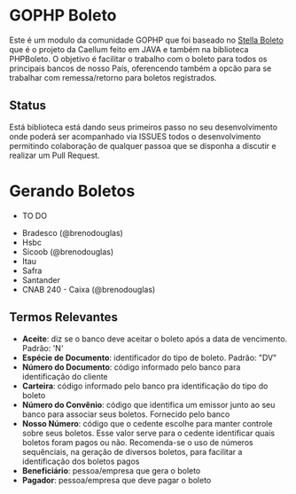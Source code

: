 # GOPHP Boleto
Este é um modulo da comunidade GOPHP que foi baseado no [Stella Boleto](https://github.com/caelum/caelum-stella/wiki/Stella-boleto)
que é o projeto da Caellum feito em JAVA e também na biblioteca PHPBoleto. O objetivo é facilitar o trabalho com o boleto para todos os principais bancos de nosso País,
oferencendo também a opcão para se trabalhar com remessa/retorno para boletos registrados.

## Status
Está biblioteca está dando seus primeiros passo no seu desenvolvimento onde poderá ser acompanhado via ISSUES todos o desenvolvimento
permitindo colaboração de qualquer passoa que se disponha a discutir e realizar um Pull Request.


# Gerando Boletos
* TO DO
- Bradesco (@brenodouglas)
- Hsbc
- Sicoob (@brenodouglas)
- Itau
- Safra
- Santander
- CNAB 240 - Caixa (@brenodouglas)

## Termos Relevantes

* **Aceite**: diz se o banco deve aceitar o boleto após a data de vencimento. Padrão: 'N'
* **Espécie de Documento**: identificador do tipo de boleto. Padrão: "DV"
* **Número do Documento**: código informado pelo banco para identificação do cliente
* **Carteira**: código informado pelo banco pra identificação do tipo do boleto
* **Número do Convênio**: código que identifica um emissor junto ao seu banco para associar seus boletos. Fornecido pelo banco
* **Nosso Número**: código que o cedente escolhe para manter controle sobre seus boletos. Esse valor serve para o cedente identificar quais boletos foram pagos ou não. Recomenda-se o uso de números sequênciais, na geração de diversos boletos, para facilitar a identificação dos boletos pagos
* **Beneficiário**: pessoa/empresa que gera o boleto
* **Pagador**: pessoa/empresa que deve pagar o boleto
